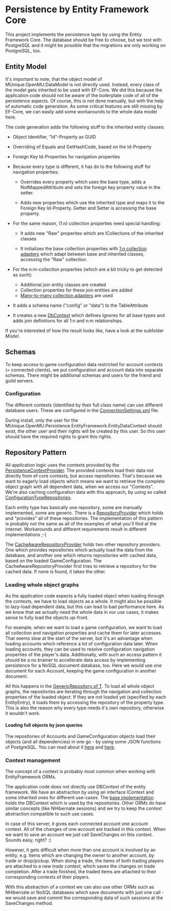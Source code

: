 ﻿# Persistence by Entity Framework Core

This project implements the persistence layer by using the Entity Framework Core.
The database should be free to choose, but we test with PostgreSQL and it might
be possible that the migrations are only working on PostgreSQL, too.

## Entity Model

It's important to note, that the object model of MUnique.OpenMU.DataModel is not
directly used. Instead, every class of the model gets inherited to be used with
EF-Core.
We did this because the application code should not be aware of the boilerplate
code of all of the persistence aspects.
Of course, this is not done manually, but with the help of automatic code generation.
As some critical features are still missing by EF-Core, we can easily add some
workarounds to the whole data model here.

The code generation adds the following stuff to the inherited entity classes:

* Object Identifier, "Id"-Property as GUID

* Overriding of Equals and GetHashCode, based on the Id-Property

* Foreign Key Id-Properties for navigation properties

* Because every type is different, it has do to the following stuff for
    navigation properties:

  * Overrides every property which uses the base type, adds a NotMappedAttribute
    and sets the foreign key property value in the setter.

  * Adds new properties which use the inherited type and maps it to the
    Foreign Key Id-Property. Getter and Setter is accessing the base property.

* For the same reason, (1:n) collection properties need special handling:

  * It adds new "Raw" properites which are ICollections of the inherited classes

  * It initializes the base collection properties with [1:n collection adapters](../CollectionAdapter.cs)
    which adapt between base and inherited classes, accessing the "Raw" collection.

* For the n:m-collection properties (which are a bit tricky to get detected as such):
  * Additional join entity classes are created
  * Collection properties for these join entities are added
  * [Many-to-many collection adapters](ManyToManyCollectionAdapter.cs) are used

* It adds a schema name ("config" or "data") to the TableAttribute

* It creates a new [DbContext](Model/ExtendedTypeContext.Generated.cs) which
  defines Ignores for all base types and adds join definitions for all 1:n
  and n:m relationships.

If you're interested of how the result looks like, have a look at the subfolder *Model*.

## Schemas

To keep access to game configuration data restricted for account contexts
(= connected clients), we put configuration and account data into separate schemas.
There might be additional schemas and users for the friend and guild servers.

### Configuration

The different contexts (identified by their full class name) can use different
database users. These are configured in the [ConnectionSettings.xml](ConnectionSettings.xml)
file.

During install, only the user for the MUnique.OpenMU.Persistence.EntityFramework.EntityDataContext
should exist, the other user and their rights will be created by this user.
So this user should have the required rights to grant this rights.

## Repository Pattern

All application logic uses the contexts provided by the [PersistenceContextProvider](PersistenceContextProvider.cs).
The provided contexts load their data not directly from ef core contexts,
but access repositories. That's because we want to eagerly load objects which
means we want to retrieve the complete object graph with all dependent data,
when we access our "Contexts".
We're also caching configuration data with this approach, by using so called [ConfigurationTypeRepositories](ConfigurationTypeRepository.cs).

Each entity type has basically one repository, some are manually implemented,
some are generic. There is a [RepositoryProvider](RepositoryProvider.cs) which
holds and "provides" all of these repositories.
The implementation of this pattern is probably not the same as all of the examples
of what you'll find at the internet. Workarounds and different requirements result
in different implementations ;-)

The [CacheAwareRepositoryProvider](CacheAwareRepositoryProvider.cs) holds two other
repository providers. One which provides repositories which actually load the data
from the database, and another one which returns repositories with cached data,
based on the loaded GameConfiguration. The CacheAwareRepositoryProvider first tries
to retrieve a repository for the cached data. If none is found, it takes the other.

### Loading whole object graphs

As the application code expects a fully loaded object when loading through the
contexts, we have to load objects as a whole.
It might also be possible to lazy-load dependent data, but this can lead to bad
performance here. As we know that we actually need the whole data in our use cases,
it makes sense to fully load the objects up-front.

For example, when we want to load a game configuration, we want to load all collection
and navigation properties and cache them for later accesses.
That seems slow at the start of the server, but it's an advantage when loading
accounts which reference a lot of configuration data later.
When loading accounts, they can be used to resolve configuration navigation
properties of the player's data.
Additionally, with such an access pattern it should be a no brainer to accellerate
data access by implementing persistence for a NoSQL document database, too.
Here we would use one document for each Account, keeping the game configuration
in another document.

All this happens in the [GenericRepository of T](GenericRepository.cs).
To load all whole object graphs, the repositories are iterating through the
navigation and collection properties of the loaded object.
If they are not loaded yet (specified by each EntityEntry), it loads them by
accessing the repository of the property type.
This is also the reason why every type needs it's own repository, otherwise it
wouldn't work.

#### Loading full objects by json queries

The repositories of Accounts and GameConfiguration objects load their objects
(and all dependencies) in one go - by using some JSON functions of PostgreSQL.
You can read about it
[here](https://munique.net/loading-complex-data-with-postgresql-json-functions/)
and [here](https://github.com/MUnique/OpenMU/issues/10).

### Context management

The concept of a context is probably most common when working with
EntityFramework ORMs.

The application code does not directly use DBContext of the entity framework.
We have an abstraction by using an interface IContext and some inherited ones
for different use-cases. The [base implementation](EntityFrameworkContext.cs)
holds the DBContext which is used by the repositories.
Other ORMs do have similar concepts (like NHibernate sessions) and we try to keep
the context abstraction compatible to such use cases.

In case of this server, it gives each connected account one account context.
All of the changes of one account are tracked in this context.
When we want to save an account we just call SaveChanges on this context.
Sounds easy, right? :)

However, it gets difficult when more than one account is involved by an entity,
e.g. Items which are changing the owner to another account, by trade or drop/pickup.
When doing a trade, the items of both trading players are attached to a new *trade context*,
which saves the changes on trade completion.
After a trade finished, the traded items are attached to their corresponding contexts
of their players.

With this abstraction of a context we can also use other ORMs such as NHibernate
or NoSQL databases which save documents with just one call - we would save and
commit the corresponding data of such sessions at the SaveChanges method.